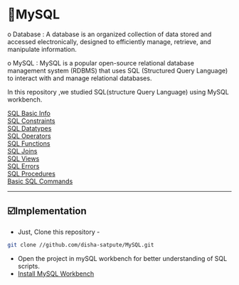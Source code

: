 # 📑MySQL

o  Database : A database is an organized collection of data stored and accessed electronically, designed to efficiently manage, retrieve, and manipulate information.<br>

o  MySQL : MySQL is a popular open-source relational database management system (RDBMS) that uses SQL (Structured Query Language) to interact with and manage relational databases.

In this repository ,we studied SQL(structure Query Language) using MySQL workbench.


<a href="https://github.com/disha-satpute/MySQL/blob/main/Notes/sql_basic.md">SQL Basic Info</a> <br/>
<a href="https://github.com/disha-satpute/MySQL/blob/main/Notes/sql_constraints.md">SQL Constraints</a> <br/>
<a href="https://github.com/disha-satpute/MySQL/blob/main/Notes/sql_datatypes.md">SQL Datatypes</a> <br/>
<a href="https://github.com/disha-satpute/MySQL/blob/main/Notes/sql_operators.md">SQL Operators</a> <br/>
<a href="https://github.com/disha-satpute/MySQL/blob/main/Notes/sql_functions.md">SQL Functions</a> <br/>
<a href="https://github.com/disha-satpute/MySQL/blob/main/Notes/sql_joins.md">SQL Joins</a> <br/>
<a href="https://github.com/disha-satpute/MySQL/blob/main/Notes/sql_views.md">SQL Views</a> <br/>
<a href="https://github.com/disha-satpute/MySQL/blob/main/Notes/sql_errors.md">SQL Errors</a> <br/>
<a href="https://github.com/disha-satpute/MySQL/blob/main/Notes/mysql_Procedures.md">SQL Procedures</a> <br/>
<a href="https://github.com/disha-satpute/MySQL/blob/main/companyDB.sql"> Basic SQL Commands</a><br/>

<hr/>

## ☑️Implementation
- Just, Clone this repository - 
````bash 
git clone //github.com/disha-satpute/MySQL.git
````
- Open the project in mySQL workbench for better understanding of SQL scripts.
- <a href ="https://dev.mysql.com/downloads/workbench">Install MySQL Workbench </a>
